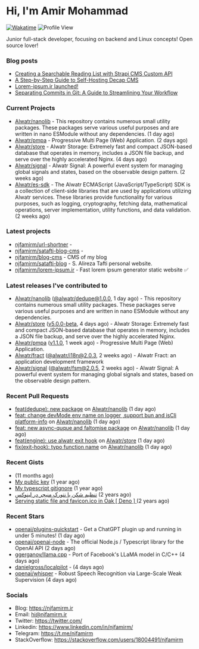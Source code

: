 # Hi, I'm Amir Mohammad
[![Wakatime](https://wakatime.com/badge/user/68776a95-d771-48a4-a960-90136239e4fd.svg)](https://wakatime.com/@68776a95-d771-48a4-a960-90136239e4fd)
![Profile View](https://komarev.com/ghpvc/?username=njfamirm)

Junior full-stack developer, focusing on backend and Linux concepts!
Open source lover!

### Blog posts

- [Creating a Searchable Reading List with Strapi CMS Custom API](https://www.njfamirm.ir/en/blog/strapi-custom-api/)
- [A Step-by-Step Guide to Self-Hosting Decap CMS](https://www.njfamirm.ir/en/blog/self-hosting-decap-cms/)
- [Lorem-ipsum.ir launched!](https://www.njfamirm.ir/en/blog/lorem-ipsum-ir-launched/)
- [Separating Commits in Git: A Guide to Streamlining Your Workflow](https://www.njfamirm.ir/en/blog/git-separate/)


### Current Projects

- [Alwatr/nanolib](https://github.com/Alwatr/nanolib) - This repository contains numerous small utility packages. These packages serve various useful purposes and are written in nano ESModule without any dependencies. (1 day ago)
- [Alwatr/pmpa](https://github.com/Alwatr/pmpa) - Progressive Multi Page (Web) Application. (2 days ago)
- [Alwatr/store](https://github.com/Alwatr/store) - Alwatr Storage: Extremely fast and compact JSON-based database that operates in memory, includes a JSON file backup, and serve over the highly accelerated Nginx. (4 days ago)
- [Alwatr/signal](https://github.com/Alwatr/signal) - Alwatr Signal: A powerful event system for managing global signals and states, based on the observable design pattern. (2 weeks ago)
- [Alwatr/es-sdk](https://github.com/Alwatr/es-sdk) - The Alwatr ECMAScript (JavaScript/TypeScript) SDK is a collection of client-side libraries that are used by applications utilizing Alwatr services. These libraries provide functionality for various purposes, such as logging, cryptography, fetching data, mathematical operations, server implementation, utility functions, and data validation. (2 weeks ago)

### Latest projects

- [njfamirm/url-shortner](https://github.com/njfamirm/url-shortner) - 
- [njfamirm/satafti-blog-cms](https://github.com/njfamirm/satafti-blog-cms) - 
- [njfamirm/blog-cms](https://github.com/njfamirm/blog-cms) - CMS of my blog
- [njfamirm/satafti-blog](https://github.com/njfamirm/satafti-blog) - S. Alireza Tafti personal website.
- [njfamirm/lorem-ipsum.ir](https://github.com/njfamirm/lorem-ipsum.ir) - Fast lorem ipsum generator static website ✅

### Latest releases I've contributed to

- [Alwatr/nanolib](https://github.com/Alwatr/nanolib) ([@alwatr/dedupe@1.0.0](https://github.com/Alwatr/nanolib/releases/tag/%40alwatr/dedupe%401.0.0), 1 day ago) - This repository contains numerous small utility packages. These packages serve various useful purposes and are written in nano ESModule without any dependencies.
- [Alwatr/store](https://github.com/Alwatr/store) ([v5.0.0-beta](https://github.com/Alwatr/store/releases/tag/v5.0.0-beta), 4 days ago) - Alwatr Storage: Extremely fast and compact JSON-based database that operates in memory, includes a JSON file backup, and serve over the highly accelerated Nginx.
- [Alwatr/pmpa](https://github.com/Alwatr/pmpa) ([v1.1.0](https://github.com/Alwatr/pmpa/releases/tag/v1.1.0), 1 week ago) - Progressive Multi Page (Web) Application.
- [Alwatr/fract](https://github.com/Alwatr/fract) ([@alwatr/i18n@2.0.3](https://github.com/Alwatr/fract/releases/tag/%40alwatr/i18n%402.0.3), 2 weeks ago) - Alwatr Fract: an application development framework
- [Alwatr/signal](https://github.com/Alwatr/signal) ([@alwatr/fsm@2.0.5](https://github.com/Alwatr/signal/releases/tag/%40alwatr/fsm%402.0.5), 2 weeks ago) - Alwatr Signal: A powerful event system for managing global signals and states, based on the observable design pattern.

### Recent Pull Requests

- [feat(dedupe): new package](https://github.com/Alwatr/nanolib/pull/26) on [Alwatr/nanolib](https://github.com/Alwatr/nanolib) (1 day ago)
- [feat: change devMode env name on logger ,support bun and isCli platform-info](https://github.com/Alwatr/nanolib/pull/25) on [Alwatr/nanolib](https://github.com/Alwatr/nanolib) (1 day ago)
- [feat: new async-quque and faltomise package](https://github.com/Alwatr/nanolib/pull/24) on [Alwatr/nanolib](https://github.com/Alwatr/nanolib) (1 day ago)
- [feat(engine): use alwatr exit hook](https://github.com/Alwatr/store/pull/186) on [Alwatr/store](https://github.com/Alwatr/store) (1 day ago)
- [fix(exit-hook): typo function name](https://github.com/Alwatr/nanolib/pull/23) on [Alwatr/nanolib](https://github.com/Alwatr/nanolib) (1 day ago)

### Recent Gists

- [](https://gist.github.com/022d07ecd84e69ad31ef0bcd32d86b59) (11 months ago)
- [My public key](https://gist.github.com/879f720c9ca74a0934ce571b7285ed34) (1 year ago)
- [My typescript gitignore](https://gist.github.com/6a40b1912daab3f91a02a7b53f3f76c3) (1 year ago)
- [تنظیم شکن با نتورک منیجر در لینوکس](https://gist.github.com/cc40c344e89bdcdf77085cbf1fc05162) (2 years ago)
- [Serving static file and favicon.ico in Oak [ Deno ] ](https://gist.github.com/9bcaca2b6a672e729c099193b4aafe9f) (2 years ago)

### Recent Stars

- [openai/plugins-quickstart](https://github.com/openai/plugins-quickstart) - Get a ChatGPT plugin up and running in under 5 minutes! (1 day ago)
- [openai/openai-node](https://github.com/openai/openai-node) - The official Node.js / Typescript library for the OpenAI API (2 days ago)
- [ggerganov/llama.cpp](https://github.com/ggerganov/llama.cpp) - Port of Facebook&#39;s LLaMA model in C/C&#43;&#43; (4 days ago)
- [danielgross/localpilot](https://github.com/danielgross/localpilot) -  (4 days ago)
- [openai/whisper](https://github.com/openai/whisper) - Robust Speech Recognition via Large-Scale Weak Supervision (4 days ago)

### Socials

- Blog: https://njfamirm.ir
- Email: hi@njfamirm.ir
- Twitter: https://twitter.com/
- Linkedin: https://www.linkedin.com/in/njfamirm/
- Telegram: https://t.me/njfamirm
- StackOverflow: https://stackoverflow.com/users/18004491/njfamirm
